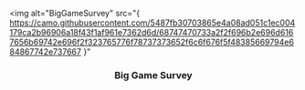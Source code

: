 <img alt="BigGameSurvey" src="{ https://camo.githubusercontent.com/5487fb30703865e4a08ad051c1ec004179ca2b96906a18f43f1af961e7362d6d/68747470733a2f2f696b2e696d6167656b69742e696f2f323765776f78737373652f6c6f676f5f48385669794e684867742e737667 }"

<h3 align="center">Big Game Survey</h3>

